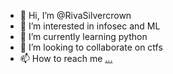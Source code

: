 - 👋 Hi, I’m @RivaSilvercrown
- 👀 I’m interested in infosec and ML
- 🌱 I’m currently learning python
- 💞️ I’m looking to collaborate on ctfs
- 📫 How to reach me [...](https://keybase.io/rivasilvercrown)

<!---
RivaSilvercrown/RivaSilvercrown is a ✨ special ✨ repository because its `README.md` (this file) appears on your GitHub profile.
You can click the Preview link to take a look at your changes.
--->
